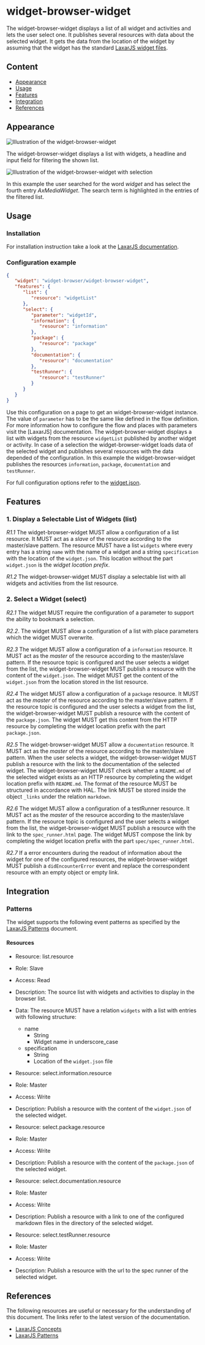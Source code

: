 # widget-browser-widget
The widget-browser-widget displays a list of all widget and activities and lets the user select one.
It publishes several resources with data about the selected widget.
It gets the data from the location of the widget by assuming that the widget has the standard [LaxarJS widget files](https://github.com/LaxarJS/laxar/blob/master/docs/manuals/widgets_and_activities.md#widget-files).

## Content
* [Appearance](#appearance)
* [Usage](#usage)
* [Features](#features)
* [Integration](#Integration)
* [References](#references)

## Appearance
![Illustration of the widget-browser-widget](docs/img/example_1.png)

The widget-browser-widget displays a list with widgets, a headline and input field for filtering the shown list.

![Illustration of the widget-browser-widget with selection](docs/img/example_2.png)

In this example the user searched for the word *widget* and has select the fourth entry *AxMediaWidget*.
The search term is highlighted in the entries of the filtered list.


## Usage

### Installation
For installation instruction take a look at the [LaxarJS documentation](https://github.com/LaxarJS/laxar/blob/master/docs/manuals/installing_widgets.md).


### Configuration example
```json
{
   "widget": "widget-browser/widget-browser-widget",
   "features": {
      "list": {
         "resource": "widgetList"
      },
      "select": {
         "parameter": "widgetId",
         "information": {
            "resource": "information"
         },
         "package": {
            "resource": "package"
         },
         "documentation": {
            "resource": "documentation"
         },
         "testRunner": {
            "resource": "testRunner"
         }
      }
   }
}
```

Use this configuration on a page to get an widget-browser-widget instance.
The value of `parameter` has to be the same like defined in the flow definition.
For more information how to configure the flow and places with parameters visit the [LaxarJS] documentation.
The widget-browser-widget displays a list with widgets from the resource `widgetList` published by another widget or activity.
In case of a selection the widget-browser-widget loads data of the selected widget and publishes several resources with the data depended of the configuration.
In this example the widget-browser-widget publishes the resources `information`, `package`, `documentation` and `testRunner`.

For full configuration options refer to the [widget.json](widget.json).

## Features

### 1. Display a Selectable List of Widgets (list)
*R1.1* The widget-browser-widget MUST allow a configuration of a list resource.
It MUST act as a *slave* of the resource according to the master/slave pattern.
The resource MUST have a list `widgets` where every entry has a string `name` with the name of a widget and a string `specification` with the location of the `widget.json`.
This location without the part `widget.json` is the *widget location prefix*.

*R1.2* The widget-browser-widget MUST display a selectable list with all widgets and activities from the list resource.

### 2. Select a Widget (select)
*R2.1* The widget MUST require the configuration of a parameter to support the ability to bookmark a selection.

*R2.2*. The widget MUST allow a configuration of a list with place parameters which the widget MUST overwrite.

*R2.3* The widget MUST allow a configuration of a `information` resource.
It MUST act as the *master* of the resource according to the master/slave pattern.
If the resource topic is configured and the user selects a widget from the list, the widget-browser-widget MUST publish a resource with the content of the `widget.json`.
The widget MUST get the content of the `widget.json` from the location stored in the list resource.

*R2.4* The widget MUST allow a configuration of a `package` resource.
It MUST act as the *master* of the resource according to the master/slave pattern.
If the resource topic is configured and the user selects a widget from the list, the widget-browser-widget MUST publish a resource with the content of the `package.json`.
The widget MUST get this content from the HTTP resource by completing the widget location prefix with the part `package.json`.

*R2.5* The widget-browser-widget MUST allow a `documentation` resource.
It MUST act as the *master* of the resource according to the master/slave pattern.
When the user selects a widget, the widget-browser-widget MUST publish a resource with the link to the documentation of the selected widget.
The widget-browser-widget MUST check whether a `README.md` of the selected widget exists as an HTTP resource by completing the widget location prefix with `README.md`.
The format of the resource MUST be structured in accordance with HAL.
The link MUST be stored inside the object `_links` under the relation `markdown`.

*R2.6* The widget MUST allow a configuration of a testRunner resource.
It MUST act as the *master* of the resource according to the master/slave pattern.
If the resource topic is configured and the user selects a widget from the list, the widget-browser-widget MUST publish a resource with the link to the `spec_runner.html` page.
The widget MUST compose the link by completing the widget location prefix with the part `spec/spec_runner.html`.

*R2.7* If a error encounters during the readout of information about the widget for one of the configured resources, the widget-browser-widget MUST publish a `didEncounterError` event and replace the correspondent resource with an empty object or empty link.


## Integration

### Patterns
The widget supports the following event patterns as specified by the [LaxarJS Patterns] document.

#### Resources

* Resource: list.resource
* Role: Slave
* Access: Read
* Description: The source list with widgets and activities to display in the browser list.
* Data: The resource MUST have a relation `widgets` with a list with entries with following structure:
   * name
      * String
      * Widget name in underscore_case
   * specification
      * String
      * Location of the `widget.json` file

* Resource: select.information.resource
* Role: Master
* Access: Write
* Description: Publish a resource with the content of the `widget.json` of the selected widget.

* Resource: select.package.resource
* Role: Master
* Access: Write
* Description: Publish a resource with the content of the `package.json` of the selected widget.

* Resource: select.documentation.resource
* Role: Master
* Access: Write
* Description: Publish a resource with a link to one of the configured markdown files in the directory of the selected widget.

* Resource: select.testRunner.resource
* Role: Master
* Access: Write
* Description: Publish a resource with the url to the spec runner of the selected widget.


## References
The following resources are useful or necessary for the understanding of this document.
The links refer to the latest version of the documentation.

* [LaxarJS Concepts]
* [LaxarJS Patterns]

[LaxarJS Concepts]: https://github.com/LaxarJS/laxar/blob/master/docs/concepts.md "LaxarJS Concepts"
[LaxarJS Patterns]: https://github.com/LaxarJS/laxar_patterns/blob/master/docs/index.md "LaxarJS Patterns"


